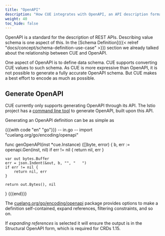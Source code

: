 ```yaml
---
title: "OpenAPI"
description: "How CUE integrates with OpenAPI, an API description format for REST"
weight: 40
toc_hide: false
---
```


OpenAPI is a standard for the description of REST APIs.
Describing value schema is one aspect of this.
In the
[Schema Definition]({{< relref "docs/concept/schema-definition-use-case" >}})
section we already talked about the relationship between CUE and OpenAPI.

One aspect of OpenAPI is to define data schema.
CUE supports converting CUE values to such schema.
As CUE is more expressive than OpenAPI, it is not possible to generate
a fully accurate OpenAPI schema.
But CUE makes a best effort to encode as much as possible.


## Generate OpenAPI

CUE currently only supports generating OpenAPI through its API.
The Istio project has a
[command line tool](https://github.com/istio/tools/tree/master/cmd/cue-gen)
to generate OpenAPI, built upon this API.

Generating an OpenAPI definition can be as simple as

{{{with code "en" "go"}}}
-- in.go --
import "cuelang.org/go/encoding/openapi"

func genOpenAPI(inst *cue.Instance) ([]byte, error) {
	b, err := openapi.Gen(inst, nil)
	if err != nil {
		return nil, err
	}

	var out bytes.Buffer
	err = json.Indent(&out, b, "", "   ")
	if err != nil {
		return nil, err
	}

	return out.Bytes(), nil
}
{{{end}}}

The [cuelang.org/go/encoding/openapi](https://pkg.go.dev/cuelang.org/go/encoding/openapi)
package provides options to make a definition self-contained,
expand references, filtering constraints, and so on.

If _expanding references_ is selected it will ensure the output is
in the Structural OpenAPI form, which is required for CRDs 1.15.
